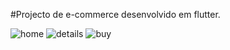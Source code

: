 #Projecto de e-commerce desenvolvido em flutter.


![home](https://user-images.githubusercontent.com/115956402/206387423-f93ec7d1-66e6-4c0b-b900-fc0d3d6b1854.png)
![details](https://user-images.githubusercontent.com/115956402/206388348-ed81c3a8-7736-4e6f-ba78-437eb091e8a5.png)
![buy](https://user-images.githubusercontent.com/115956402/206388374-49cd858e-689c-438c-833c-1e98767b3122.png)
